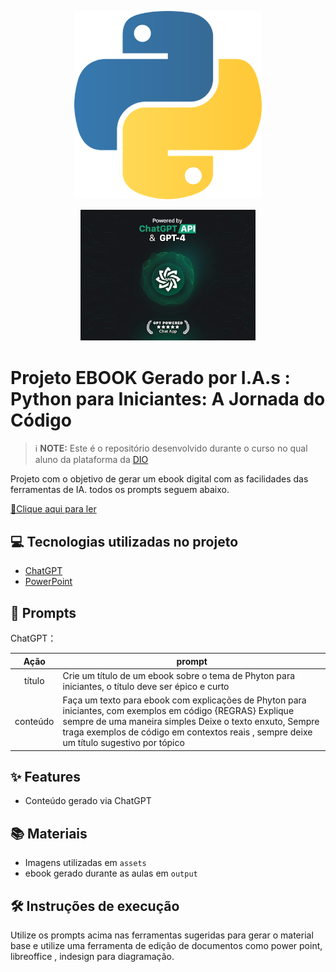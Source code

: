 <p align="center">
    <img width="300" src="assets/475409222_903208461688561_4675914469580622807_n.png">
</p>
<p align="center">
    <img width="280" src="assets/Chat GPT.png">
</p>



# Projeto EBOOK Gerado por I.A.s :  Python para Iniciantes: A Jornada do Código


 > ℹ️ **NOTE:** Este é o repositório desenvolvido durante o curso no qual aluno da plataforma da [DIO](https://dio.me)

Projeto com o objetivo de gerar um ebook digital com as facilidades das ferramentas de IA. todos os prompts
seguem abaixo.

<a href="https://github.com/neylacba/Python/blob/main/Output/Python%20para%20iniciantes.pdf" title="View PDF now"> 📕Clique aqui para ler</a>

## 💻 Tecnologias utilizadas no projeto

- [ChatGPT](https://chat.openai.com/) 
- [PowerPoint](https://www.microsoft.com/en/microsoft-365/powerpoint)

## 🧠 Prompts


ChatGPT：

|   Ação   | prompt                                                                                                                                                                                                                                                                         |
| :------: | ------------------------------------------------------------------------------------------------------------------------------------------------------------------------------------------------------------------------------------------------------------------------------ |
|  título  | Crie um título de um ebook sobre o tema de Phyton para iniciantes, o título deve ser épico e curto                                                     |
| conteúdo | Faça um texto para ebook com explicações de Phyton para iniciantes,  com exemplos em código {REGRAS} Explique sempre de uma maneira simples Deixe o texto enxuto, Sempre traga exemplos de código em contextos reais , sempre deixe um título sugestivo por tópico |




## ✨ Features

- Conteúdo gerado via ChatGPT


## 📚 Materiais

- Imagens utilizadas em `assets`
- ebook gerado durante as aulas em `output`

## 🛠️ Instruções de execução

Utilize os prompts acima nas ferramentas sugeridas para gerar o material base e utilize uma ferramenta de edição de documentos como power point, libreoffice , indesign para diagramação.


